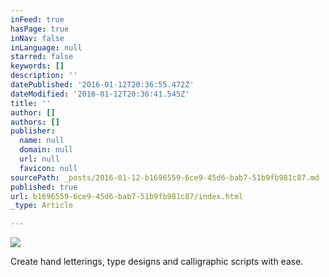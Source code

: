 ```yaml
---
inFeed: true
hasPage: true
inNav: false
inLanguage: null
starred: false
keywords: []
description: ''
datePublished: '2016-01-12T20:36:55.472Z'
dateModified: '2016-01-12T20:36:41.545Z'
title: ''
author: []
authors: []
publisher:
  name: null
  domain: null
  url: null
  favicon: null
sourcePath: _posts/2016-01-12-b1696559-6ce9-45d6-bab7-51b9fb981c87.md
published: true
url: b1696559-6ce9-45d6-bab7-51b9fb981c87/index.html
_type: Article

---
```

![](https://the-grid-user-content.s3-us-west-2.amazonaws.com/c5081420-dcd4-47ec-b09e-e1d5804df92e.png)

Create hand letterings, type designs and calligraphic scripts with ease.